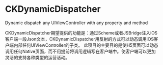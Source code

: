 # CKDynamicDispatcher
Dynamic dispatch any UIViewController with any property and method

CKDynamicDispatcher期望提供的功能是：通过Scheme或者JSBridge注入iOS客户端一段Json文本，CKDynamicDispatcher用反射的方式可以动态调用iOS客户端内部任何UIViewController的子类。
此项目的主要目的是使H5页面可以动态调用任何Native页面，而不用提前将调用逻辑写在客户端中。使客户端可以更加灵活的支持各种类型的运营活动。
